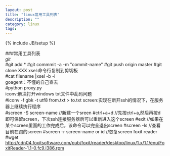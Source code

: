 ```yaml
---
layout: post
title: "linux常用工具列表"
description: ""
category: linux
tags: 
---
```

{% include JB/setup %}

###常用工具列表  
*git*  
	#git add *
	#git commmit -a -m "commit-name"
	#git push origin master
	#git clone XXX
xsel:命令行复制到剪切板  
	#cat filename |xsel -b -i  
goagent：不懂的自己查去  
	#python proxy.py  
iconv:解决打开windows txt文件中乱码问题  
	#iconv -f gbk -t utf8 from.txt > to.txt
screen:实现在断开ssh的情况下，在服务器上继续执行程序  
	#screen -S screen-name	//新建一个sreen
	#ctrl+a+d		//先按ctrl+a,然后再按d即可保留screen，下次ssh连接服务器后可以重新进入这个screen
	#exit			//如果在某个screen里面的工作完成后，该命令可以完全退出screen
	#screen -ls		//查看目前在跑的screen
	#screen -r screen-name or id	//恢复screen
foxit reader  
	#wget http://cdn04.foxitsoftware.com/pub/foxit/reader/desktop/linux/1.x/1.1/enu/FoxitReader-1.1-0.fc9.i386.rpm

